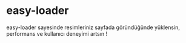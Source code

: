 # easy-loader
easy-loader sayesinde resimleriniz sayfada göründüğünde yüklensin, performans ve kullanıcı deneyimi artsın !
